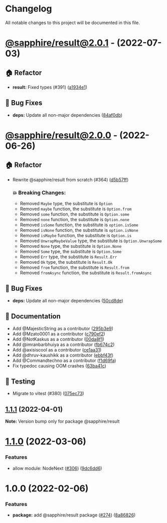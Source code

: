 # Changelog

All notable changes to this project will be documented in this file.

# [@sapphire/result@2.0.1](https://github.com/sapphiredev/utilities/compare/@sapphire/result@2.0.0...@sapphire/result@2.0.1) - (2022-07-03)

## 🏠 Refactor

- **result:** Fixed types (#391) ([a1934e1](https://github.com/sapphiredev/utilities/commit/a1934e10cc7d81c71354deb153a4f3bb83e50e65))

## 🐛 Bug Fixes

- **deps:** Update all non-major dependencies ([84af0db](https://github.com/sapphiredev/utilities/commit/84af0db2db749223b036aa99fe19a2e9af5681c6))

# [@sapphire/result@2.0.0](https://github.com/sapphiredev/utilities/compare/@sapphire/result@1.1.1...@sapphire/result@2.0.0) - (2022-06-26)

## 🏠 Refactor

- Rewrite @sapphire/result from scratch (#364) ([d5b57ff](https://github.com/sapphiredev/utilities/commit/d5b57ff52402bfd261372bf4486e46f39bb41b6d))

   ### 💥 Breaking Changes:
   - Removed `Maybe` type, the substitute is `Option`
   - Removed `maybe` function, the substitute is `Option.from`
   - Removed `some` function, the substitute is `Option.some`
   - Removed `none` function, the substitute is `Option.none`
   - Removed `isSome` function, the substitute is `option.isSome`
   - Removed `isNone` function, the substitute is `option.isNone`
   - Removed `isMaybe` function, the substitute is `Option.is`
   - Removed `UnwrapMaybeValue` type, the substitute is `Option.UnwrapSome`
   - Removed `None` type, the substitute is `Option.None`
   - Removed `Some` type, the substitute is `Option.Some`
   - Removed `Err` type, the substitute is `Result.Err`
   - Removed `Ok` type, the substitute is `Result.Ok`
   - Removed `from` function, the substitute is `Result.from`
   - Removed `fromAsync` function, the substitute is `Result.fromAsync`


## 🐛 Bug Fixes

- **deps:** Update all non-major dependencies ([50cd8de](https://github.com/sapphiredev/utilities/commit/50cd8dea593b6f5ae75571209456b3421e2ca59a))

## 📝 Documentation

- Add @MajesticString as a contributor ([295b3e9](https://github.com/sapphiredev/utilities/commit/295b3e9849a4b0fe64074bae02f6426378a303c3))
- Add @Mzato0001 as a contributor ([c790ef2](https://github.com/sapphiredev/utilities/commit/c790ef25df2d7e22888fa9f8169167aa555e9e19))
- Add @NotKaskus as a contributor ([00da8f1](https://github.com/sapphiredev/utilities/commit/00da8f199137b9277119823f322d1f2d168d928a))
- Add @imranbarbhuiya as a contributor ([fb674c2](https://github.com/sapphiredev/utilities/commit/fb674c2c5594d41e71662263553dcb4bac9e37f4))
- Add @axisiscool as a contributor ([ce1aa31](https://github.com/sapphiredev/utilities/commit/ce1aa316871a88d3663efbdf2a42d3d8dfe6a27f))
- Add @dhruv-kaushikk as a contributor ([ebbf43f](https://github.com/sapphiredev/utilities/commit/ebbf43f63617daba96e72c50a234bf8b64f6ddc4))
- Add @Commandtechno as a contributor ([f1d69fa](https://github.com/sapphiredev/utilities/commit/f1d69fabe1ee0abe4be08b19e63dbec03102f7ce))
- Fix typedoc causing OOM crashes ([63ba41c](https://github.com/sapphiredev/utilities/commit/63ba41c4b6678554b1c7043a22d3296db4f59360))

## 🧪 Testing

- Migrate to vitest (#380) ([075ec73](https://github.com/sapphiredev/utilities/commit/075ec73c7a8e3374fad3ada612d37eb4ac36ec8d))

## [1.1.1](https://github.com/sapphiredev/utilities/compare/@sapphire/result@1.1.0...@sapphire/result@1.1.1) (2022-04-01)

**Note:** Version bump only for package @sapphire/result

# [1.1.0](https://github.com/sapphiredev/utilities/compare/@sapphire/result@1.0.0...@sapphire/result@1.1.0) (2022-03-06)

### Features

-   allow module: NodeNext ([#306](https://github.com/sapphiredev/utilities/issues/306)) ([9dc6dd6](https://github.com/sapphiredev/utilities/commit/9dc6dd619efab879bb2b0b3c9e64304e10a67ed6))

# 1.0.0 (2022-02-06)

### Features

-   **package:** add @sapphire/result package ([#274](https://github.com/sapphiredev/utilities/issues/274)) ([8a86826](https://github.com/sapphiredev/utilities/commit/8a8682607c2aa4c845e814816fa2b4478c23aa84))
